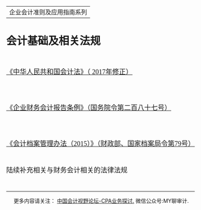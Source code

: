 ﻿<!DOCTYPE HTML PUBLIC "-//W3C//DTD HTML 4.0 Transitional//EN">
<HTML><HEAD><TITLE>会计基础法规</TITLE>
<META content="text/html; charset=gb2312" http-equiv=Content-Type>
<META name=GENERATOR content="MSHTML 11.00.10570.1001"><LINK rel=stylesheet 
href="_template.css"></HEAD>
<BODY>
<DIV id=nsbanner>
<DIV id=bannerrow1>
<TABLE class=bannerparthead>
  <TBODY>
  <TR id=hdr>
    <TD class=runninghead noWrap>企业会计准则及应用指南系列</TD></TR></TBODY></TABLE></DIV>
<DIV id=titlerow>
<H1 class=dtH1>会计基础及相关法规</H1></DIV></DIV>
<DIV id=nstext><BR>
<P><FONT size=4 face=宋体><A href="/#/docs/1.0/page_204.md">《中华人民共和国会计法》（ 
2017年修正）</A></FONT></P>
<P><FONT size=4 face=宋体><BR>&nbsp;</P></FONT>
<P><FONT size=4 face=宋体><A 
href="/#/docs/1.0/page_205.md">《企业财务会计报告条例》（国务院令第二百八十七号）</A></FONT></P>
<P><FONT size=4 face=宋体><BR>&nbsp;</P></FONT>
<P><FONT size=4 face=宋体><A 
href="/#/docs/1.0/page_206.md">《会计档案管理办法（2015）》（财政部、国家档案局令第79号）</A></FONT></P>
<P><FONT size=4 face=宋体></FONT>&nbsp;</P>
<P><FONT size=4 face=宋体>陆续补充相关与财务会计相关的法律法规</FONT></P>
<P>&nbsp;</P></DIV>
<DIV id=nstext>
<HR>
</DIV>
<DIV class=footer>
<P>&nbsp;&nbsp;&nbsp;&nbsp;&nbsp;更多内容请关注： <A 
href="https://bbs.esnai.com/thread-5354530-1-3.html" 
target=_blank>中国会计视野论坛-CPA业务探讨.</A> 微信公众号:MY聊审计.</P></DIV></BODY></HTML>

